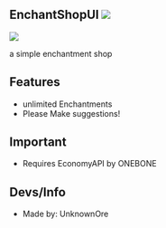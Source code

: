 ## EnchantShopUI [![](https://poggit.pmmp.io/shield.state/EnchantUI)](https://poggit.pmmp.io/p/EnchantUI)
<a href="https://poggit.pmmp.io/p/EnchantUI"><img src="https://poggit.pmmp.io/shield.state/EnchantUI"></a>

a simple enchantment shop 

## Features

-  unlimited Enchantments
-  Please Make suggestions!

## Important

- Requires EconomyAPI by ONEBONE

## Devs/Info

- Made by: UnknownOre

